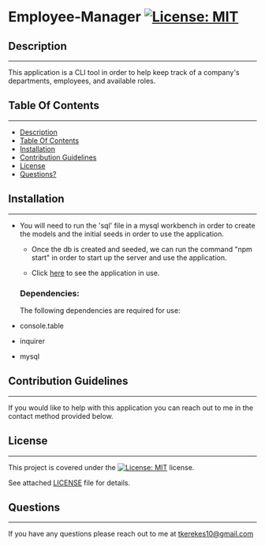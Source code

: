 # Employee-Manager [![License: MIT](https://img.shields.io/badge/License-MIT-yellow.svg)](https://opensource.org/licenses/MIT)

 ##  Description

***

  This application is a CLI tool in order to help keep track of a company's departments, employees, and available roles.
  
  ## Table Of Contents  

***
  * [Description](#Description)
  * [Table Of Contents](#table-of-contents)
  * [Installation](#Installation)
  * [Contribution Guidelines](#contribution-guidelines)
  * [License](#License)
  * [Questions?](#questions)


  ##  Installation

***

* You will need to run the 'sql' file in a mysql workbench in order to create the models and the initial seeds in order to use the application.



  * Once the db is created and seeded, we can run the command "npm start" in order to start up the server and use the application.


  * Click [here](https://drive.google.com/file/d/1oXUMg3IpcMVYnJTlcsIw5EmKBjFjVmhg/view) to see the application in use.

  ### Dependencies:  
  The following dependencies are required for use:  
 *   console.table
 *   inquirer
 *   mysql

    
  ##  Contribution Guidelines  

***
    
  If you would like to help with this application you can reach out to me in the contact method provided below. 
  
    
  ##  License

  ***
      
  This project is covered under the [![License: MIT](https://img.shields.io/badge/License-MIT-yellow.svg)](https://opensource.org/licenses/MIT) license.  
    
  See attached [LICENSE](./LICENSE) file for details. 
  
  ## Questions
  
  ***
  
  If you have any questions please reach out to me at tkerekes10@gmail.com
